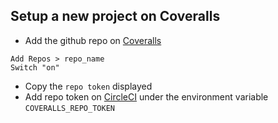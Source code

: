 ## Setup a new project on Coveralls

 - Add the github repo on [Coveralls](https://coveralls.io)
```
Add Repos > repo_name
Switch "on"
```
 - Copy the `repo token` displayed
 - Add repo token on [CircleCI](http://circleci.com) under the environment variable `COVERALLS_REPO_TOKEN`
